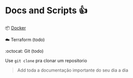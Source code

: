 # Docs and Scripts :+1:

:package: [Docker](Docker.md)

:cloud: Terraform (todo)

:octocat: Git (todo)

Use `git clone` pra clonar um repositorio

> Add toda a documentação importante do seu dia a dia
